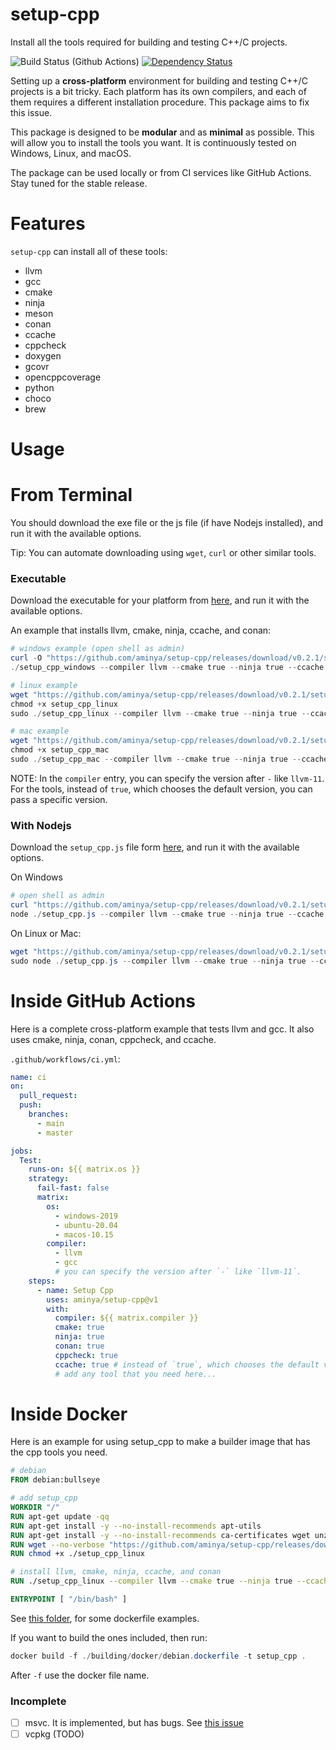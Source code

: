 # setup-cpp

Install all the tools required for building and testing C++/C projects.

![Build Status (Github Actions)](https://github.com/aminya/setup-cpp/workflows/CI/badge.svg)
[![Dependency Status](https://david-dm.org/aminya/setup-cpp.svg)](https://david-dm.org/aminya/setup-cpp)

Setting up a **cross-platform** environment for building and testing C++/C projects is a bit tricky. Each platform has its own compilers, and each of them requires a different installation procedure. This package aims to fix this issue.

This package is designed to be **modular** and as **minimal** as possible. This will allow you to install the tools you want. It is continuously tested on Windows, Linux, and macOS.

The package can be used locally or from CI services like GitHub Actions. Stay tuned for the stable release.

# Features

`setup-cpp` can install all of these tools:

- llvm
- gcc
- cmake
- ninja
- meson
- conan
- ccache
- cppcheck
- doxygen
- gcovr
- opencppcoverage
- python
- choco
- brew

# Usage

# From Terminal

You should download the exe file or the js file (if have Nodejs installed), and run it with the available options.

Tip: You can automate downloading using `wget`, `curl` or other similar tools.

### Executable

Download the executable for your platform from [here](https://github.com/aminya/setup-cpp/releases/tag/v0.2), and run it with the available options.

An example that installs llvm, cmake, ninja, ccache, and conan:

```ps1
# windows example (open shell as admin)
curl -O "https://github.com/aminya/setup-cpp/releases/download/v0.2.1/setup_cpp_windows.exe"
./setup_cpp_windows --compiler llvm --cmake true --ninja true --ccache true --conan true
```

```ps1
# linux example
wget "https://github.com/aminya/setup-cpp/releases/download/v0.2.1/setup_cpp_linux"
chmod +x setup_cpp_linux
sudo ./setup_cpp_linux --compiler llvm --cmake true --ninja true --ccache true --conan true
```

```ps1
# mac example
wget "https://github.com/aminya/setup-cpp/releases/download/v0.2.1/setup_mac_linux"
chmod +x setup_cpp_mac
sudo ./setup_cpp_mac --compiler llvm --cmake true --ninja true --ccache true --conan true
```

NOTE: In the `compiler` entry, you can specify the version after `-` like `llvm-11`.
For the tools, instead of `true`, which chooses the default version, you can pass a specific version.

### With Nodejs

Download the `setup_cpp.js` file form [here](https://github.com/aminya/setup-cpp/releases/download/v0.2.1/setup_cpp.js), and run it with the available options.

On Windows

```ps1
# open shell as admin
curl "https://github.com/aminya/setup-cpp/releases/download/v0.2.1/setup_cpp.js"
node ./setup_cpp.js --compiler llvm --cmake true --ninja true --ccache true --conan true
```

On Linux or Mac:

```ps1
wget "https://github.com/aminya/setup-cpp/releases/download/v0.2.1/setup_cpp.js"
sudo node ./setup_cpp.js --compiler llvm --cmake true --ninja true --ccache true --conan true
```

# Inside GitHub Actions

Here is a complete cross-platform example that tests llvm and gcc. It also uses cmake, ninja, conan, cppcheck, and ccache.

`.github/workflows/ci.yml`:

```yaml
name: ci
on:
  pull_request:
  push:
    branches:
      - main
      - master

jobs:
  Test:
    runs-on: ${{ matrix.os }}
    strategy:
      fail-fast: false
      matrix:
        os:
          - windows-2019
          - ubuntu-20.04
          - macos-10.15
        compiler:
          - llvm
          - gcc
          # you can specify the version after `-` like `llvm-11`.
    steps:
      - name: Setup Cpp
        uses: aminya/setup-cpp@v1
        with:
          compiler: ${{ matrix.compiler }}
          cmake: true
          ninja: true
          conan: true
          cppcheck: true
          ccache: true # instead of `true`, which chooses the default version, you can pass a specific version.
          # add any tool that you need here...
```

# Inside Docker

Here is an example for using setup_cpp to make a builder image that has the cpp tools you need.

```dockerfile
# debian
FROM debian:bullseye

# add setup_cpp
WORKDIR "/"
RUN apt-get update -qq
RUN apt-get install -y --no-install-recommends apt-utils
RUN apt-get install -y --no-install-recommends ca-certificates wget unzip
RUN wget --no-verbose "https://github.com/aminya/setup-cpp/releases/download/v0.2.1/setup_cpp_linux"
RUN chmod +x ./setup_cpp_linux

# install llvm, cmake, ninja, ccache, and conan
RUN ./setup_cpp_linux --compiler llvm --cmake true --ninja true --ccache true --conan true

ENTRYPOINT [ "/bin/bash" ]
```

See [this folder](https://github.com/aminya/setup-cpp/tree/master/building/docker), for some dockerfile examples.

If you want to build the ones included, then run:

```ps1
docker build -f ./building/docker/debian.dockerfile -t setup_cpp .
```

After `-f` use the docker file name.

### Incomplete

- [ ] msvc. It is implemented, but has bugs. See [this issue](https://github.com/aminya/cpp/issues/1)
- [ ] vcpkg (TODO)
